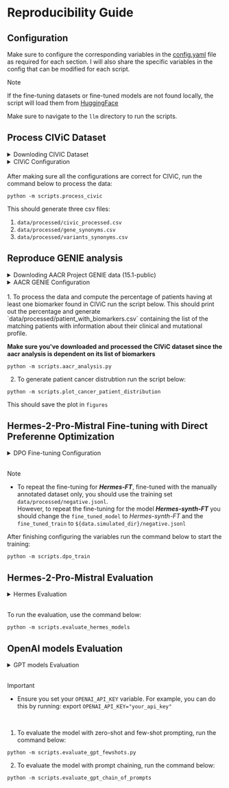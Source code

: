 # Reproducibility Guide

## Configuration

Make sure to configure the corresponding variables in the [config.yaml](conf/config.yaml) file as required for each section. I will also share the specific variables in the config that can be modified for each script.


> [!NOTE]
> If the fine-tuning datasets or fine-tuned models are not found locally, the script will load them from [HuggingFace](https://huggingface.co/nalkhou)

Make sure to navigate to the `llm` directory to run the scripts.

## Process CIViC Dataset
<details>
<summary>Downloding CIVIC Dataset</summary>

To download the [CIViC](https://civicdb.org/welcome) Dataset that has the biomarkers, run the command below:

```
wget -P data/raw https://civicdb.org/downloads/01-Dec-2023/01-Dec-2023-VariantSummaries.tsv
```
</details>


<details>
<summary>CIViC Configuration</summary>

<pre>
<span style="color:purple;">civic:</span>
  <span style="color:purple;">raw_file:</span> ${data.raw_dir}/01-Dec-2023-VariantSummaries.tsv
  <span style="color:purple;">processed_file:</span> ${data.processed_dir}/civic_processed.csv
  <span style="color:purple;">variant_syn_file:</span> ${data.processed_dir}/variants_synonyms.csv
  <span style="color:purple;">gene_syn_file:</span> ${data.processed_dir}/gene_synonyms.csv
</pre>
</details>

<br>
After making sure all the configurations are correct for CIViC, run the command below to process the data:

```
python -m scripts.process_civic
```

This should generate three csv files: 
1. `data/processed/civic_processed.csv`
2. `data/processed/gene_synonyms.csv`
3. `data/processed/variants_synonyms.csv`


## Reproduce GENIE analysis

<details>

<summary> Downloding AACR Project GENIE data (15.1-public)</summary>

To download the [AACR Project GENIE data]((https://www.aacr.org/professionals/research/aacr-project-genie/aacr-project-genie-data/)) make sure to first register and follow the steps in [SYNAPSE](https://genie.synapse.org/Access). Make sure to donwload the correct release, <i>15.1-public</i>.

```
wget -P data/raw https://civicdb.org/downloads/01-Dec-2023/01-Dec-2023-VariantSummaries.tsv
```
</details>

<details>
<summary>AACR GENIE Configuration</summary>

<pre>
<span style="color:purple;">aacr:</span>
  <span style="color:purple;">clinical_sample:</span> ${data.raw_dir}/aacr_genie/data_clinical_sample.txt
  <span style="color:purple;">data_mutations:</span> ${data.raw_dir}/aacr_genie/data_mutations_extended.txt
  <span style="color:purple;">data_cna:</span> ${data.raw_dir}/aacr_genie/data_CNA.txt
  <span style="color:purple;">data_sv:</span> ${data.raw_dir}/aacr_genie/data_sv.txt
</pre>
</details>

<br>
1. To process the data and compute the percentage of patients having at least one biomarker found in CIViC run the script below. This should print out the percentage and generate `data/processed/patient_with_biomarkers.csv` containing the list of the matching patients with information about their clinical and mutational profile.  <br>

<b> Make sure you've downloaded and processed the CIViC dataset since the aacr analysis is dependent on its list of biomarkers </b>

```
python -m scripts.aacr_analysis.py
```

2. To generate patient cancer distrubtion run the script below:

```
python -m scripts.plot_cancer_patient_distribution
```
This should save the plot in `figures`


## Hermes-2-Pro-Mistral Fine-tuning with Direct Preferenne Optimization

<details>
<summary>DPO Fine-tuning Configuration</summary>

<pre>
<span style="color:purple;">DPO_FT:</span>
  <span style="color:purple;">open_source_model:</span> NousResearch/Hermes-2-Pro-Mistral-7B
  <span style="color:purple;">fine_tuned_model:</span> Hermes-FT
  <span style="color:purple;">fine_tuning_train:</span> ${data.processed_dir}/negative.jsonl
  <span style="color:purple;">fine_tuning_test:</span> ${data.processed_dir}/ft_test.jsonl
  <span style="color:purple;">beta:</span> 0.1
  <span style="color:purple;">learning_rate:</span> 5e-5
  <span style="color:purple;">max_steps:</span> 200
  <span style="color:purple;">warmup_steps:</span> 100
  <span style="color:purple;">per_device_train_batch_size:</span> 1
  <span style="color:purple;">gradient_accumulation_steps:</span> 4
  <span style="color:purple;">logging_steps:</span> 1
  <span style="color:purple;">max_length:</span> 4800

<span style="color:purple;">LoRA:</span>
  <span style="color:purple;">r:</span> 2
  <span style="color:purple;">lora_alpha:</span> 4
  <span style="color:purple;">lora_dropout:</span> 0.05
  <span style="color:purple;">target_modules:</span> ['k_proj', 'gate_proj', 'v_proj', 'up_proj', 'q_proj', 'o_proj', 'down_proj'] 
</details>
</pre>

<br>

> [!NOTE]
> - To repeat the fine-tuning for <b><i>Hermes-FT</i></b>, fine-tuned with the manually annotated dataset only, you should use the training set `data/processed/negative.jsonl`.
<br> However, to repeat the fine-tuning for the model <b><i>Hermes-synth-FT</i></b> you should change the `fine_tuned_model` to <i>Hermes-synth-FT</i> and the `fine_tuned_train` to `${data.simulated_dir}/negative.jsonl`


After finishing configuring the variables run the command below to start the training:

```
python -m scripts.dpo_train
```

## Hermes-2-Pro-Mistral Evaluation

<details> 
<summary>Hermes Evaluation</summary>

```
HERMES_EVAL:
  open_source_model: Hermes-FT
  test_set: ${data.processed_dir}/ft_test.jsonl
  open_source_eval_file: Fine_tune_a_Mistral_7b_model_with_DPO_zero-shot_zero-shot_loong_r_2_alpha_4.json # Changes depending on what we are evaluating!
```

You can choose to evaluate the open source model <i>Hermes-synth-FT</i> or even the base model <i>NousResearch/Hermes-2-Pro-Mistral-7B</i>

</details> 

<br>

To run the evaluation, use the command below:

```
python -m scripts.evaluate_hermes_models
```


## OpenAI models Evaluation

<details> 
<summary>GPT models Evaluation</summary>

```
GPT_EVAL:
  n_shot: 0
  model: gpt-3.5-turbo
  test_set: ${data.processed_dir}/ft_test.jsonl
  train_set: ${data.processed_dir}/ft_train.jsonl
  OUTPUT_PROMPTS:
    zero_shot: 0shot
    one_shot: 1shot
    two_shot: 2shot
    prompt_chain: 2CoP
  
PROMPT_FILES:
  gpt_zero_shot: prompts/zero-shot.json
  gpt_one_shot: prompts/one-shot.json
  gpt_two_shot: prompts/two-shot.json
  gpt_chain_one: prompts/chain_1.json
  gpt_chain_two: prompts/chain_2.json
```

<br>

You can configure which OpenAI model to use for evaluation and specify whether to use few-shot learning (with n_shot set to 0, 1 or 2). Select the desired n_shot, and the script will automatically use the corresponding prompt file.

</details>

<br>

> [!IMPORTANT]
> - Ensure you set your `OPENAI_API_KEY` variable. For example, you can do this by running: export `OPENAI_API_KEY="your_api_key"`

<br>

1. To evaluate the model with zero-shot and few-shot prompting, run the command below:
```
python -m scripts.evaluate_gpt_fewshots.py
```

2. To evaluate the model with prompt chaining, run the command below:

```
python -m scripts.evaluate_gpt_chain_of_prompts
```


